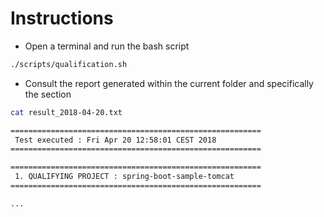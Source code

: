 # Instructions

- Open a terminal and run the bash script

```bash
./scripts/qualification.sh
```

- Consult the report generated within the current folder and specifically the section

```bash
cat result_2018-04-20.txt

========================================================
 Test executed : Fri Apr 20 12:58:01 CEST 2018 
========================================================

========================================================
 1. QUALIFYING PROJECT : spring-boot-sample-tomcat
========================================================

...
```